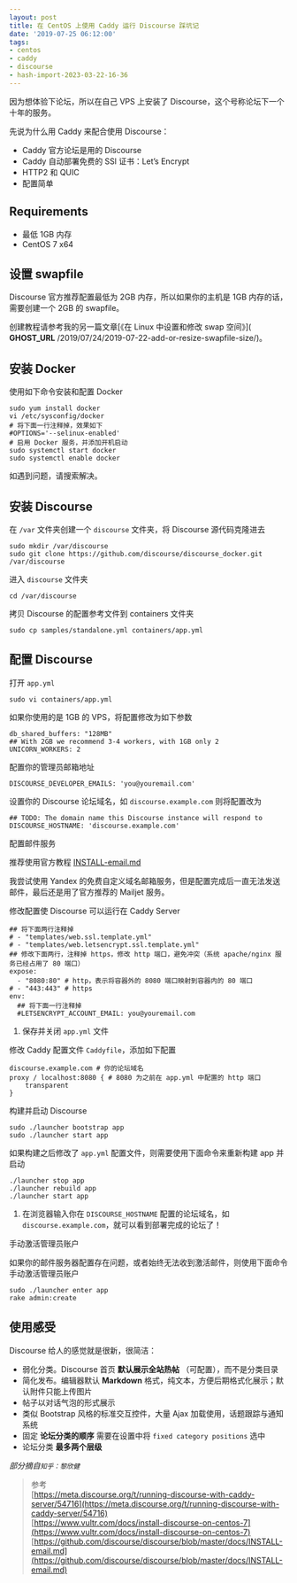 ```yaml
---
layout: post
title: 在 CentOS 上使用 Caddy 运行 Discourse 踩坑记
date: '2019-07-25 06:12:00'
tags:
- centos
- caddy
- discourse
- hash-import-2023-03-22-16-36
---
```


因为想体验下论坛，所以在自己 VPS 上安装了 Discourse，这个号称论坛下一个十年的服务。

先说为什么用 Caddy 来配合使用 Discourse：

- Caddy 官方论坛是用的 Discourse
- Caddy 自动部署免费的 SSl 证书：Let’s Encrypt
- HTTP2 和 QUIC
- 配置简单

## Requirements

- 最低 1GB 内存
- CentOS 7 x64

## 设置 swapfile

Discourse 官方推荐配置最低为 2GB 内存，所以如果你的主机是 1GB 内存的话，需要创建一个 2GB 的 swapfile。

创建教程请参考我的另一篇文章[《在 Linux 中设置和修改 swap 空间》]( __GHOST_URL__ /2019/07/24/2019-07-22-add-or-resize-swapfile-size/)。

## 安装 Docker

使用如下命令安装和配置 Docker

    sudo yum install docker
    vi /etc/sysconfig/docker
    # 将下面一行注释掉，效果如下
    #OPTIONS='--selinux-enabled'
    # 启用 Docker 服务，并添加开机启动
    sudo systemctl start docker
    sudo systemctl enable docker

如遇到问题，请搜索解决。

## 安装 Discourse

在 `/var` 文件夹创建一个 `discourse` 文件夹，将 Discourse 源代码克隆进去

    sudo mkdir /var/discourse
    sudo git clone https://github.com/discourse/discourse_docker.git /var/discourse

进入 `discourse` 文件夹

    cd /var/discourse

拷贝 Discourse 的配置参考文件到 containers 文件夹

    sudo cp samples/standalone.yml containers/app.yml

## 配置 Discourse

打开 `app.yml`

    sudo vi containers/app.yml

如果你使用的是 1GB 的 VPS，将配置修改为如下参数

    db_shared_buffers: "128MB"
    ## With 2GB we recommend 3-4 workers, with 1GB only 2
    UNICORN_WORKERS: 2

配置你的管理员邮箱地址

    DISCOURSE_DEVELOPER_EMAILS: 'you@youremail.com'

设置你的 Discourse 论坛域名，如 `discourse.example.com` 则将配置改为

    ## TODO: The domain name this Discourse instance will respond to
    DISCOURSE_HOSTNAME: 'discourse.example.com'

配置邮件服务

推荐使用官方教程 [INSTALL-email.md](https://github.com/discourse/discourse/blob/master/docs/INSTALL-email.md)

我尝试使用 Yandex 的免费自定义域名邮箱服务，但是配置完成后一直无法发送邮件，最后还是用了官方推荐的 Mailjet 服务。

修改配置使 Discourse 可以运行在 Caddy Server

    ## 将下面两行注释掉
    # - "templates/web.ssl.template.yml"
    # - "templates/web.letsencrypt.ssl.template.yml"
    ## 修改下面两行，注释掉 https，修改 http 端口，避免冲突（系统 apache/nginx 服务已经占用了 80 端口）
    expose:
      - "8080:80" # http，表示将容器外的 8080 端口映射到容器内的 80 端口
    # - "443:443" # https
    env:
      ## 将下面一行注释掉
      #LETSENCRYPT_ACCOUNT_EMAIL: you@youremail.com

1. 保存并关闭 `app.yml` 文件

修改 Caddy 配置文件 `Caddyfile`，添加如下配置

    discourse.example.com # 你的论坛域名
    proxy / localhost:8080 { # 8080 为之前在 app.yml 中配置的 http 端口
        transparent
    }

构建并启动 Discourse

    sudo ./launcher bootstrap app
    sudo ./launcher start app

如果构建之后修改了 `app.yml` 配置文件，则需要使用下面命令来重新构建 app 并启动

    ./launcher stop app
    ./launcher rebuild app
    ./launcher start app

1. 在浏览器输入你在 `DISCOURSE_HOSTNAME` 配置的论坛域名，如`discourse.example.com`，就可以看到部署完成的论坛了！

手动激活管理员账户

如果你的邮件服务器配置存在问题，或者始终无法收到激活邮件，则使用下面命令手动激活管理员账户

    sudo ./launcher enter app
    rake admin:create

## 使用感受

Discourse 给人的感觉就是很新，很简洁：

- 弱化分类。Discourse 首页 **默认展示全站热帖** （可配置），而不是分类目录
- 简化发布。编辑器默认 **Markdown** 格式，纯文本，方便后期格式化展示；默认附件只能上传图片
- 帖子以对话气泡的形式展示
- 类似 Bootstrap 风格的标准交互控件，大量 Ajax 加载使用，话题跟踪与通知系统
- 固定 **论坛分类的顺序** 需要在设置中将 `fixed category positions` 选中
- 论坛分类 **最多两个层级**

_部分摘自`知乎：黎欣健`_

> 参考  
> [https://meta.discourse.org/t/running-discourse-with-caddy-server/54716](https://meta.discourse.org/t/running-discourse-with-caddy-server/54716)  
> [https://www.vultr.com/docs/install-discourse-on-centos-7](https://www.vultr.com/docs/install-discourse-on-centos-7)  
> [https://github.com/discourse/discourse/blob/master/docs/INSTALL-email.md](https://github.com/discourse/discourse/blob/master/docs/INSTALL-email.md)

